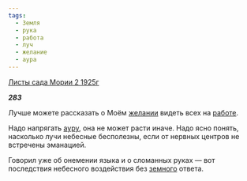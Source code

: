 ```yaml
---
tags:
  - Земля
  - рука
  - работа
  - луч
  - желание
  - аура
---
```

[Листы сада Мории 2 1925г](https://127.0.0.1:4002/agni/1925)

___283___

Лучше можете рассказать о Моём [желании](../../../tags/#желание) видеть всех на [работе](../../../tags/#работа).   

Надо напрягать [ауру](../../../tags/#аура), она не может расти иначе. Надо ясно понять, насколько лучи небесные бесполезны, если от нервных центров не встречены эманацией.   

Говорил уже об онемении языка и о сломанных руках — вот последствия небесного воздействия без [земного](../../../tags/#Земля) ответа.   

